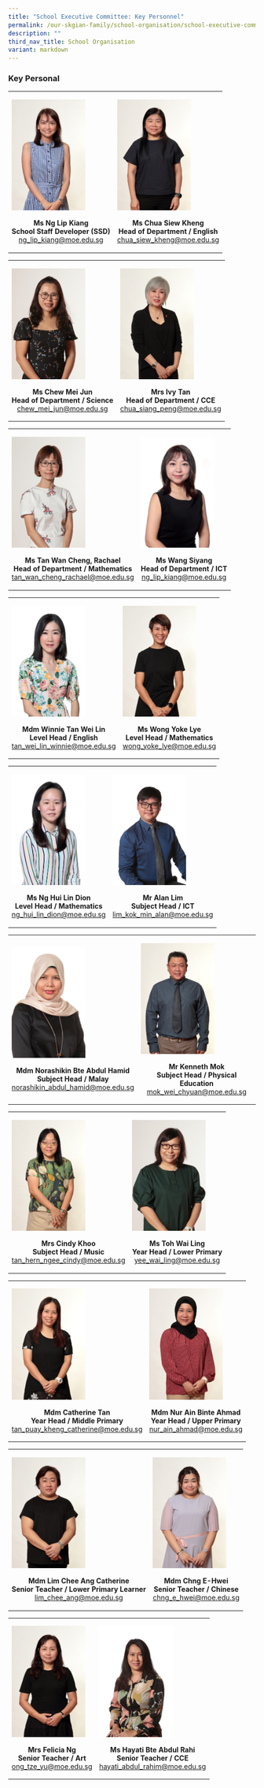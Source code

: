 ```yaml
---
title: "School Executive Committee: Key Personnel"
permalink: /our-skgian-family/school-organisation/school-executive-committee/key-personnel/
description: ""
third_nav_title: School Organisation
variant: markdown
---
```

<h3>
  <strong>Key Personal</strong>
</h3>
<table>
  <tbody>
    <tr>
      <td rowspan="1" colspan="1">
        <p></p>
        <div class="isomer-image-wrapper">
          <img style="width:150px" alt="" src="/images/kp1.jpg">
          <p>
            <b>
              </b></p><center><b>Ms Ng Lip Kiang <br>School Staff Developer (SSD)
            </b><br><a href="mailto: ng_lip_kiang@moe.edu.sg">ng_lip_kiang@moe.edu.sg</a>
          <p></p>
        </center></div>
      </td>
      <td rowspan="1" colspan="1">
        <p></p>
        <div class="isomer-image-wrapper">
          <img style="width:150px" alt="" src="/images/kp2.jpg">
          <p>
            <b>
              </b></p><center><b>Ms Chua Siew Kheng<br>Head of Department / English
            </b><br><a href="mailto: chua_siew_kheng@moe.edu.sg">chua_siew_kheng@moe.edu.sg</a>
          <p></p>
        </center></div>
	</td></tr></tbody>
</table>
<table>
  <tbody>
    <tr>
      <td rowspan="1" colspan="1">
        <p></p>
        <div class="isomer-image-wrapper">
          <img style="width:150px" alt="" src="/images/kp7.jpg">
          <p>
            <b>
              </b></p><center><b>Ms Chew Mei Jun<br>Head of Department / Science
            </b><br><a href="mailto: chew_mei_jun@moe.edu.sg">chew_mei_jun@moe.edu.sg</a>
          <p></p>
        </center></div>
      </td>
      <td rowspan="1" colspan="1">
        <p></p>
        <div class="isomer-image-wrapper">
          <img style="width:150px" alt="" src="/images/kp5.jpg">
          <p>
            <b>
              </b></p><center><b>Mrs Ivy Tan<br>Head of Department / CCE
            </b><br><a href="mailto: chua_siang_peng@moe.edu.sg">chua_siang_peng@moe.edu.sg</a>
          <p></p>
        </center></div>
  </td></tr></tbody>
</table>
 <table>
  <tbody>
    <tr>
      <td rowspan="1" colspan="1">
        <p></p>
        <div class="isomer-image-wrapper">
          <img style="width:150px" alt="" src="/images/kp8.jpg">
          <p>
            <b>
              </b></p><center><b>Ms Tan Wan Cheng, Rachael<br>Head of Department / Mathematics
            </b><br><a href="mailto: tan_wan_cheng_rachael@moe.edu.sg">tan_wan_cheng_rachael@moe.edu.sg</a>
          <p></p>
        </center></div>
      </td>
      <td rowspan="1" colspan="1">
        <p></p>
        <div class="isomer-image-wrapper">
          <img style="width:150px" alt="" src="/images/Ms_Wang_Siyang.JPG">
          <p>
            <b>
              </b></p><center><b>Ms Wang Siyang<br>Head of Department / ICT
            </b><br><a href="mailto: ng_lip_kiang@moe.edu.sg">ng_lip_kiang@moe.edu.sg</a>
          <p></p>
        </center></div>
  </td></tr></tbody>
</table>
<table>
  <tbody>
    <tr>
      <td rowspan="1" colspan="1">
        <p></p>
        <div class="isomer-image-wrapper">
          <img style="width:150px" alt="" src="/images/Mdm_Tan_Wei_Lin_Winnie.jpg">
          <p>
            <b>
              </b></p><center><b>Mdm Winnie Tan Wei Lin<br>Level Head / English
            </b><br><a href="mailto: tan_wei_lin_winnie@moe.edu.sg">tan_wei_lin_winnie@moe.edu.sg</a>
          <p></p>
        </center></div>
      </td>
      <td rowspan="1" colspan="1">
        <p></p>
        <div class="isomer-image-wrapper">
          <img style="width:150px" alt="" src="/images/kp17.jpg">
          <p>
            <b>
              </b></p><center><b>Ms Wong Yoke Lye<br>Level Head / Mathematics
            </b><br><a href="mailto: wong_yoke_lye@moe.edu.sg">wong_yoke_lye@moe.edu.sg</a>
          <p></p>
        </center></div>
  </td></tr></tbody>
</table>
<table>
  <tbody>
    <tr>
      <td rowspan="1" colspan="1">
        <p></p>
        <div class="isomer-image-wrapper">
          <img style="width:150px" alt="" src="/images/Ms_Ng_Hui_Lin_Dion.JPG">
          <p>
            <b>
              </b></p><center><b>Ms Ng Hui Lin Dion<br>Level Head / Mathematics
            </b><br><a href="mailto: ng_hui_lin_dion@moe.edu.sg">ng_hui_lin_dion@moe.edu.sg</a>
          <p></p>
        </center></div>
      </td>
      <td rowspan="1" colspan="1">
        <p></p>
        <div class="isomer-image-wrapper">
          <img style="width:150px" alt="" src="/images/kp9.jpg">
          <p>
            <b>
              </b></p><center><b>Mr Alan Lim<br>Subject Head / ICT
            </b><br><a href="mailto: lim_kok_min_alan@moe.edu.sg">lim_kok_min_alan@moe.edu.sg</a>
          <p></p>
        </center></div>
  </td></tr></tbody>
</table>
<table>
  <tbody>
    <tr>
      <td rowspan="1" colspan="1">
        <p></p>
        <div class="isomer-image-wrapper">
          <img style="width:150px" alt="" src="/images/kp10.jpg">
          <p>
            <b>
              </b></p><center><b>Mdm Norashikin Bte Abdul Hamid<br>Subject Head / Malay
            </b><br><a href="mailto: norashikin_abdul_hamid@moe.edu.sg">norashikin_abdul_hamid@moe.edu.sg</a>
          <p></p>
        </center></div>
      </td>
      <td rowspan="1" colspan="1">
        <p></p>
        <div class="isomer-image-wrapper">
          <img style="width:150px" alt="" src="/images/kp12.jpg">
          <p>
            <b>
              </b></p><center><b>Mr Kenneth Mok<br>Subject Head / Physical Education
            </b><br><a href="mailto: mok_wei_chyuan@moe.edu.sg">mok_wei_chyuan@moe.edu.sg</a>
          <p></p>
        </center></div>
  </td></tr></tbody>
</table>
 <table>
  <tbody>
    <tr>
      <td rowspan="1" colspan="1">
        <p></p>
        <div class="isomer-image-wrapper">
          <img style="width:150px" alt="" src="/images/kp13.jpg">
          <p>
            <b>
              </b></p><center><b>Mrs Cindy Khoo<br>Subject Head / Music
            </b><br><a href="mailto: tan_hern_ngee_cindy@moe.edu.sg">tan_hern_ngee_cindy@moe.edu.sg</a>
          <p></p>
        </center></div>
      </td>
      <td rowspan="1" colspan="1">
        <p></p>
        <div class="isomer-image-wrapper">
          <img style="width:150px" alt="" src="/images/kp14.jpg">
          <p>
            <b>
              </b></p><center><b>Ms Toh Wai Ling<br>Year Head / Lower Primary
            </b><br><a href="mailto: yee_wai_ling@moe.edu.sg">yee_wai_ling@moe.edu.sg</a>
          <p></p>
        </center></div>
  </td></tr></tbody>
</table>
<table>
  <tbody>
    <tr>
      <td rowspan="1" colspan="1">
        <p></p>
        <div class="isomer-image-wrapper">
          <img style="width:150px" alt="" src="/images/kp15.jpg">
          <p>
            <b>
              </b></p><center><b>Mdm Catherine Tan<br>Year Head / Middle Primary
            </b><br><a href="mailto: tan_puay_kheng_catherine@moe.edu.sg">tan_puay_kheng_catherine@moe.edu.sg</a>
          <p></p>
        </center></div>
      </td>
      <td rowspan="1" colspan="1">
        <p></p>
        <div class="isomer-image-wrapper">
          <img style="width:150px" alt="" src="/images/kp16.jpg">
          <p>
            <b>
              </b></p><center><b>Mdm Nur Ain Binte Ahmad<br>Year Head / Upper Primary
            </b><br><a href="mailto: nur_ain_ahmad@moe.edu.sg">nur_ain_ahmad@moe.edu.sg</a>
          <p></p>
        </center></div>
  </td></tr></tbody>
</table>
<table>
  <tbody>
    <tr>
      <td rowspan="1" colspan="1">
        <p></p>
        <div class="isomer-image-wrapper">
          <img style="width:150px" alt="" src="/images/kp20.jpg">
          <p>
            <b>
              </b></p><center><b>Mdm Lim Chee Ang Catherine<br>Senior Teacher / Lower Primary Learner
            </b><br><a href="mailto: lim_chee_ang@moe.edu.sg">lim_chee_ang@moe.edu.sg</a>
          <p></p>
        </center></div>
      </td>
      <td rowspan="1" colspan="1">
        <p></p>
        <div class="isomer-image-wrapper">
          <img style="width:150px" alt="" src="/images/kp21.jpg">
          <p>
            <b>
              </b></p><center><b>Mdm Chng E-Hwei<br>Senior Teacher / Chinese
            </b><br><a href="mailto: chng_e_hwei@moe.edu.sg">chng_e_hwei@moe.edu.sg</a>
          <p></p>
        </center></div>
  </td></tr></tbody>
</table>
<table>
  <tbody>
    <tr>
      <td rowspan="1" colspan="1">
        <p></p>
        <div class="isomer-image-wrapper">
          <img style="width:150px" alt="" src="/images/kp23.jpg">
          <p>
            <b>
              </b></p><center><b>Mrs Felicia Ng<br>Senior Teacher / Art
            </b><br><a href="mailto: ong_tze_yu@moe.edu.sg">ong_tze_yu@moe.edu.sg</a>
          <p></p>
        </center></div>
      </td>
      <td rowspan="1" colspan="1">
        <p></p>
        <div class="isomer-image-wrapper">
          <img style="width:150px" alt="" src="/images/kp0030.jpg">
          <p>
            <b>
              </b></p><center><b>Ms Hayati Bte Abdul Rahi<br>Senior Teacher / CCE
            </b><br><a href="mailto: hayati_abdul_rahim@moe.edu.sg">hayati_abdul_rahim@moe.edu.sg</a>
          <p></p>
        </center></div>
  </td></tr></tbody>
</table>